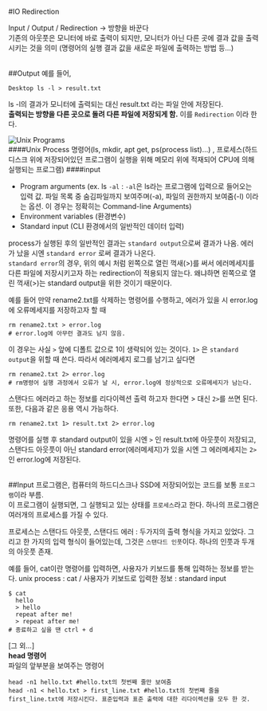 #IO Redirection

Input / Output / Redirection -> 방향을 바꾼다<br>
기존의 아웃풋은 모니터에 바로 출력이 되지만, 모니터가 아닌 다른 곳에 결과 값을 출력시키는 것을 의미 (명령어의 실행 결과 값을 새로운 파일에 출력하는 방법 등…)<br><br>

##Output
예를 들어,<br>

```
Desktop ls -l > result.txt
```

ls -l의 결과가 모니터에 출력되는 대신 result.txt 라는 파일 안에 저장된다.<br>
**출력되는 방향을 다른 곳으로 돌려 다른 파일에 저장되게 함.** 이를 `Redirection` 이라 한다.

![Unix Programs](https://68.media.tumblr.com/1979a24777f8cbd1e4a051fec4be1a69/tumblr_oka802OqJ11v80c66o1_540.png)<br>
####Unix Process
명령어(ls, mkdir, apt get, ps(process list)…) , 프로세스(하드디스크 위에 저장되어있던 프로그램이 실행을 위해 메모리 위에 적재되어 CPU에 의해 실행되는 프로그램)
####input
- Program arguments (ex. ls `-al` : `-al`은 ls라는 프로그램에 입력으로 들어오는 입력 값. 파일 목록 중 숨김파일까지 보여주며(-a), 파일의 권한까지 보여줌(-l) 이라는 옵션. 이 경우는 정확히는 Command-line Arguments)
- Environment variables (환경변수)
- Standard input (CLI 환경에서의 일반적인 데이터 입력)


process가 실행된 후의 일반적인 결과는 `standard output`으로써 결과가 나옴. 에러가 났을 시엔 `standard error` 로써 결과가 나온다. <br> `standard error`의 경우, 위의 예시 처럼 왼쪽으로 열린 꺽새(>)를 써서 에러메세지를 다른 파일에 저장시키고자 하는 redirection이 적용되지 않는다. 왜냐하면 왼쪽으로 열린 꺽새(>)는 standard output을 위한 것이기 때문이다.

예를 들어 만약 rename2.txt를 삭제하는 명령어를 수행하고, 에러가 있을 시 error.log에 오류메세지를 저장하고자 할 때

```
rm rename2.txt > error.log 
# error.log에 아무런 결과도 남지 않음.
```
이 경우는 사실 `>` 앞에 디폴트 값으로 1이 생략되어 있는 것이다. `1>` 은 `standard output`을 위할 때 쓴다. 따라서 에러메세지 로그를 남기고 싶다면

```
rm rename2.txt 2> error.log
# rm명령어 실행 과정에서 오류가 날 시, error.log에 정상적으로 오류메세지가 남는다.
```
스탠다드 에러라고 하는 정보를 리다이렉션 출력 하고자 한다면 > 대신 `2>`를 쓰면 된다.<br>
또한, 다음과 같은 응용 역시 가능하다.<br>

```
rm rename2.txt 1> result.txt 2> error.log 
```
명령어를 실행 후 standard output이 있을 시엔 `>` 인 result.txt에 아웃풋이 저장되고,<br> 스탠다드 아웃풋이 아닌 standard error(에러메세지)가 있을 시엔 그 에러메세지는 `2>`인 error.log에 저장된다.<br><br>


##Input
프로그램은, 컴퓨터의 하드디스크나 SSD에 저장되어있는 코드를 보통 `프로그램`이라 부름.<br>
이 프로그램이 실행되면, 그 실행되고 있는 상태를 `프로세스`라고 한다.
하나의 프로그램은 여러개의 프로세스를 가질 수 있다.

프로세스는 스탠다드 아웃풋, 스탠다드 에러 : 두가지의 출력 형식을 가지고 있었다.
그리고 한 가지의 입력 형식이 들어있는데, 그것은 `스탠다드 인풋`이다. 하나의 인풋과 두개의 아웃풋 존재.

예를 들어, cat이란 명령어를 입력하면, 사용자가 키보드를 통해 입력하는 정보를 받는다.
unix process : cat / 사용자가 키보드로 입력한 정보 : standard input

```
$ cat
  hello
  > hello
  repeat after me!
  > repeat after me!
# 종료하고 싶을 땐 ctrl + d  
```

[그 외...]<br>
**head 명령어**<br>
파일의 앞부분을 보여주는 명령어<br>

```
head -n1 hello.txt #hello.txt의 첫번째 줄만 보여줌
head -n1 < hello.txt > first_line.txt #hello.txt의 첫번째 줄을 first_line.txt에 저장시킨다. 표준입력과 표준 출력에 대한 리다이렉션을 모두 한 것.

```


